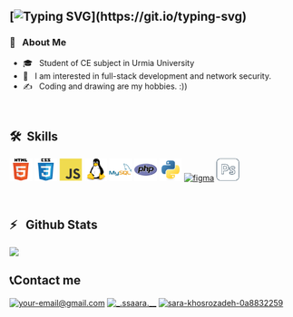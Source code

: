 [![Typing SVG](https://readme-typing-svg.demolab.com?font=Oleo+Script+Swash+Caps&weight=700&size=29&pause=1000&color=FF0090&random=false&width=435&lines=Hello%F0%9F%91%8B%2C+I'm+Sara.)](https://git.io/typing-svg)
---
<h3>🌸 &nbsp; About Me</h3>

- 🎓 &nbsp; Student of CE subject in Urmia University
- 🌱 &nbsp; I am interested in full-stack development and network security.
- ✍️ &nbsp; Coding and drawing are my hobbies. :))

<br />
<h2>🛠 &nbsp;Skills</h2>

<p>

<a href="https://www.w3.org/html/" target="_blank" rel="noreferrer"><img src="https://raw.githubusercontent.com/devicons/devicon/master/icons/html5/html5-original-wordmark.svg" alt="html5" width="40" height="40"/></a>
<a href="https://www.w3schools.com/css/" target="_blank" rel="noreferrer"><img src="https://raw.githubusercontent.com/devicons/devicon/master/icons/css3/css3-original-wordmark.svg" alt="css3" width="40" height="40"/></a>
<a href="https://developer.mozilla.org/en-US/docs/Web/JavaScript" target="_blank" rel="noreferrer"><img src="https://raw.githubusercontent.com/devicons/devicon/master/icons/javascript/javascript-original.svg" alt="javascript" width="40" height="40"/></a>
<a href="https://www.linux.org/" target="_blank" rel="noreferrer"><img src="https://raw.githubusercontent.com/devicons/devicon/master/icons/linux/linux-original.svg" alt="linux" width="40" height="40"/></a>
<a href="https://www.mysql.com/" target="_blank" rel="noreferrer"><img src="https://raw.githubusercontent.com/devicons/devicon/master/icons/mysql/mysql-original-wordmark.svg" alt="mysql" width="40" height="40"/></a>
<a href="https://www.php.net" target="_blank" rel="noreferrer"><img src="https://raw.githubusercontent.com/devicons/devicon/master/icons/php/php-original.svg" alt="php" width="40" height="40"/></a>
<a href="https://www.python.org" target="_blank" rel="noreferrer"><img src="https://raw.githubusercontent.com/devicons/devicon/master/icons/python/python-original.svg" alt="python" width="40" height="40"/></a>
<a href="https://www.figma.com/" target="_blank" rel="noreferrer"><img src="https://www.vectorlogo.zone/logos/figma/figma-icon.svg" alt="figma" width="40" height="40"/></a> 
<a href="https://www.photoshop.com/en" target="_blank" rel="noreferrer"><img src="https://raw.githubusercontent.com/devicons/devicon/master/icons/photoshop/photoshop-line.svg" alt="photoshop" width="40" height="40"/></a>

</p>




<br />
<h2>⚡️ &nbsp; Github Stats</h2>
<img align="center" src="https://github-readme-stats.vercel.app/api/top-langs/?username=sarakhosrozadeh&layout=compact"/>
<br />
 <h2>📞Contact me</h2>
<p align="left">
<a href="mailto:sarakhosrozadeh@gmail.com" target="blank"><img align="center" src="https://upload.wikimedia.org/wikipedia/commons/7/7e/Gmail_icon_%282020%29.svg" alt="your-email@gmail.com" height="30" width="40" /></a>
<a href="https://instagram.com/_.ssaara.__" target="blank"><img align="center" src="https://raw.githubusercontent.com/rahuldkjain/github-profile-readme-generator/master/src/images/icons/Social/instagram.svg" alt="_.ssaara.__" height="30" width="40" /></a>
<a href="https://linkedin.com/in/sara-khosrozadeh-0a8832259" target="blank"><img align="center" src="https://raw.githubusercontent.com/rahuldkjain/github-profile-readme-generator/master/src/images/icons/Social/linked-in-alt.svg" alt="sara-khosrozadeh-0a8832259" height="30" width="40" /></a>


</p>



